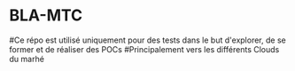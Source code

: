 # BLA-MTC
#Ce répo est utilisé uniquement pour des tests dans le but d'explorer, de se former et de réaliser des POCs
#Principalement vers les différents Clouds du marhé
